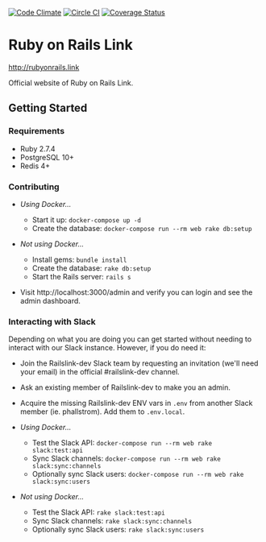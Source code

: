 [![Code Climate](https://codeclimate.com/github/railslink/railslink/badges/gpa.svg)](https://codeclimate.com/github/railslink/railslink)
[![Circle CI](https://circleci.com/gh/railslink/railslink.svg?style=shield)](https://circleci.com/gh/railslink/railslink)
[![Coverage Status](https://coveralls.io/repos/railslink/railslink/badge.svg?branch=coverage&service=github)](https://coveralls.io/github/railslink/railslink?branch=coverage)

# Ruby on Rails Link

http://rubyonrails.link

Official website of Ruby on Rails Link.

## Getting Started

### Requirements

- Ruby 2.7.4
- PostgreSQL 10+
- Redis 4+

### Contributing

  - *Using Docker...*

    - Start it up: `docker-compose up -d`
    - Create the database: `docker-compose run --rm web rake db:setup`

  - *Not using Docker...*

    - Install gems: `bundle install`
    - Create the database: `rake db:setup`
    - Start the Rails server: `rails s`

  - Visit http://localhost:3000/admin and verify you can login and see the
    admin dashboard.

### Interacting with Slack

Depending on what you are doing you can get started without needing to interact
with our Slack instance. However, if you do need it:

  - Join the Railslink-dev Slack team by requesting an invitation (we'll need
    your email) in the official #railslink-dev channel.

  - Ask an existing member of Railslink-dev to make you an admin.

  - Acquire the missing Railslink-dev ENV vars in `.env` from another Slack
    member (ie. phallstrom).  Add them to `.env.local`.

  - *Using Docker...*

    - Test the Slack API: `docker-compose run --rm web rake slack:test:api`
    - Sync Slack channels: `docker-compose run --rm web rake slack:sync:channels`
    - Optionally sync Slack users: `docker-compose run --rm web rake slack:sync:users`

  - *Not using Docker...*

    - Test the Slack API: `rake slack:test:api`
    - Sync Slack channels: `rake slack:sync:channels`
    - Optionally sync Slack users: `rake slack:sync:users`
